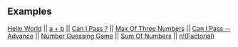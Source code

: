 <span></span>
## Examples
[Hello World](./helloworld) ||
[a + b](./a_plus_b) ||
[Can I Pass ?](./canIpass) ||
[Max Of Three Numbers](./maxOfThreeNumbers) ||
[Can I Pass -- Advance](./canIpassAdv) ||
[Number Guessing Game](./NumberGuessingGame) ||
[Sum Of Numbers](./sumOfNumbers) ||
[n!(Factorial)](./Factorial)
